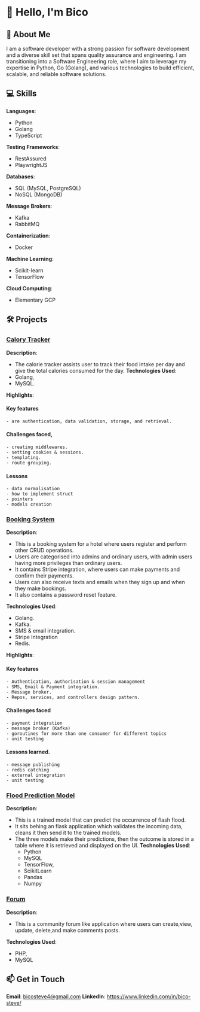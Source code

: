 # 👋 Hello, I'm Bico

## 🌟 About Me
I am a software developer with a strong passion for software development and a diverse skill set that spans quality assurance and engineering. I am transitioning into a Software Engineering role, where I aim to leverage my expertise in Python, Go (Golang), and various technologies to build efficient, scalable, and reliable software solutions.

## 💻 Skills
**Languages**: 
  - Python
  - Golang
  - TypeScript

**Testing Frameworks**: 
  - RestAssured
  - PlaywrightJS

**Databases**: 
  - SQL (MySQL, PostgreSQL)
  - NoSQL (MongoDB)

**Message Brokers**: 
  - Kafka
  - RabbitMQ

**Containerization**: 
  - Docker

**Machine Learning**: 
  -  Scikit-learn
  -  TensorFlow

**Cloud Computing**: 
  -  Elementary GCP

## 🛠️ Projects
### [Calory Tracker](https://github.com/bicosteve/callory-tracker)
**Description**: 
  - The calorie tracker assists user to track their food intake per day and give the total calories consumed for the day.
**Technologies Used**:
  - Golang,
  - MySQL.
    
**Highlights**:
  #### Key features
    - are authentication, data validation, storage, and retrieval.
  #### Challenges faced,
    - creating middlewares.
    - setting cookies & sessions.
    - templating.
    - route grouping.
  #### Lessons
    - data normalisation
    - how to implement struct
    - pointers
    - models creation

### [Booking System](https://github.com/bicosteve/booking-system)
**Description**:
  - This is a booking system for a hotel where users register and perform other CRUD operations.
  - Users are categorised into admins and ordinary users, with admin users having more privileges than ordinary users.
  - It contains Stripe integration, where users can make payments and confirm their payments.
  - Users can also receive texts and emails when they sign up and when they make bookings.
  - It also contains a  password reset feature.
    
**Technologies Used**:
  - Golang.
  - Kafka.
  - SMS & email integration.
  - Stripe Integration
  - Redis.

**Highlights**:
  #### Key features
    - Authentication, authorisation & session management
    - SMS, Email & Payment integration.
    - Message broker.
    - Repos, services, and controllers design pattern.
  #### Challenges faced
    - payment integration
    - message broker (Kafka)
    - goroutines for more than one consumer for different topics
    - unit testing
  #### Lessons learned.
    - message publishing
    - redis catching
    - external integration
    - unit testing

### [Flood Prediction Model](https://github.com/bicosteve/flashfloodmodel)
**Description**:
  - This is a trained model that can predict the occurrence of flash flood.
  - It sits behing an flask application which validates the incoming data, cleans it then send it to the trained models.
  - The three models make their predictions, then the outcome is stored in a table where it is retrieved and displayed on the UI.
**Technologies Used**:
    - Python
    - MySQL
    - TensorFlow,
    - ScikitLearn
    - Pandas
    - Numpy
      
### [Forum](https://github.com/bicosteve/Forum)
**Description**:
  - This is a community forum like application where users can create,view, update, delete,and make comments posts.

**Technologies Used**:
  - PHP,
  - MySQL

    
## 📫 Get in Touch
**Email**: bicosteve4@gmail.com
**LinkedIn**: https://www.linkedin.com/in/bico-steve/
